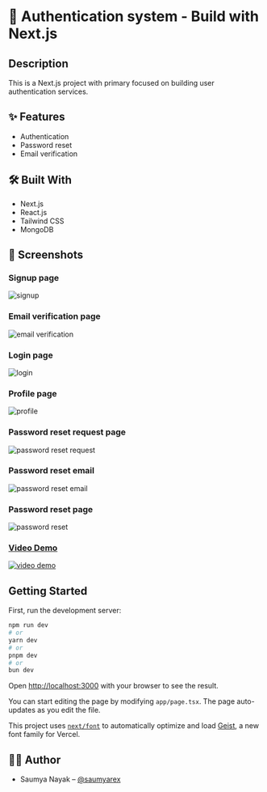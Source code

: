 # 🔐 Authentication system - Build with Next.js

## Description

This is a Next.js project with primary focused on building user authentication services.

## ✨ Features

- Authentication
- Password reset
- Email verification

## 🛠️ Built With

- Next.js
- React.js
- Tailwind CSS
- MongoDB

## 📸 Screenshots

### Signup page

![signup](./public/signup.jpg)

### Email verification page

![email verification](./public/email-verification.jpg)

### Login page

![login](./public/login.jpg)

### Profile page

![profile](./public/profle-page.jpg)

### Password reset request page

![password reset request](./public/request-password-reset.jpg)

### Password reset email

![password reset email](./public/password-reset-email.jpg)

### Password reset page

![password reset ](./public/password-reset-page.jpg)

### [Video Demo](https://youtu.be/ad75tToNwUk)

[![video demo](./public/login.jpg)](https://youtu.be/ad75tToNwUk)

## Getting Started

First, run the development server:

```bash
npm run dev
# or
yarn dev
# or
pnpm dev
# or
bun dev
```

Open [http://localhost:3000](http://localhost:3000) with your browser to see the result.

You can start editing the page by modifying `app/page.tsx`. The page auto-updates as you edit the file.

This project uses [`next/font`](https://nextjs.org/docs/app/building-your-application/optimizing/fonts) to automatically optimize and load [Geist](https://vercel.com/font), a new font family for Vercel.

## 🙋‍♂️ Author

- Saumya Nayak – [@saumyarex](https://github.com/saumyarex)
